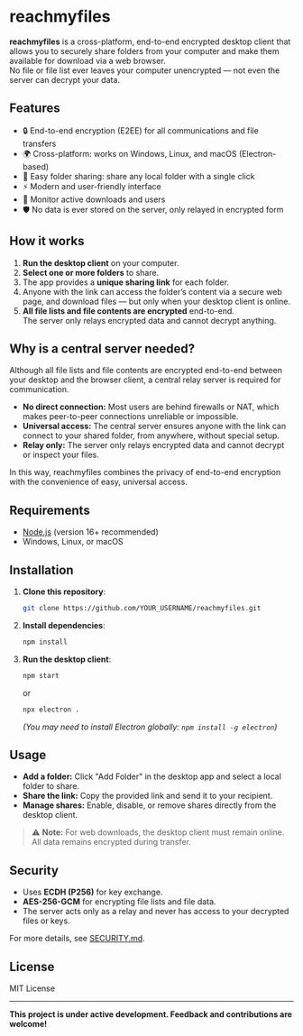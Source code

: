 # reachmyfiles

**reachmyfiles** is a cross-platform, end-to-end encrypted desktop client that allows you to securely share folders from your computer and make them available for download via a web browser.  
No file or file list ever leaves your computer unencrypted — not even the server can decrypt your data.

## Features

- 🔒 End-to-end encryption (E2EE) for all communications and file transfers
- 🌍 Cross-platform: works on Windows, Linux, and macOS (Electron-based)
- 📂 Easy folder sharing: share any local folder with a single click
- ⚡ Modern and user-friendly interface
- 👥 Monitor active downloads and users
- 🛡️ No data is ever stored on the server, only relayed in encrypted form

## How it works

1. **Run the desktop client** on your computer.
2. **Select one or more folders** to share.
3. The app provides a **unique sharing link** for each folder.
4. Anyone with the link can access the folder’s content via a secure web page, and download files — but only when your desktop client is online.
5. **All file lists and file contents are encrypted** end-to-end.  
   The server only relays encrypted data and cannot decrypt anything.

## Why is a central server needed?

Although all file lists and file contents are encrypted end-to-end between your desktop and the browser client, a central relay server is required for communication.

- **No direct connection:** Most users are behind firewalls or NAT, which makes peer-to-peer connections unreliable or impossible.
- **Universal access:** The central server ensures anyone with the link can connect to your shared folder, from anywhere, without special setup.
- **Relay only:** The server only relays encrypted data and cannot decrypt or inspect your files.

In this way, reachmyfiles combines the privacy of end-to-end encryption with the convenience of easy, universal access.

## Requirements

- [Node.js](https://nodejs.org/) (version 16+ recommended)
- Windows, Linux, or macOS

## Installation

1. **Clone this repository**:
   ```sh
   git clone https://github.com/YOUR_USERNAME/reachmyfiles.git
   ```
2. **Install dependencies**:
   ```sh
   npm install
   ```
3. **Run the desktop client**:
   ```sh
   npm start
   ```
   or
   ```sh
   npx electron .
   ```
   *(You may need to install Electron globally: `npm install -g electron`)*

## Usage

- **Add a folder:** Click "Add Folder" in the desktop app and select a local folder to share.
- **Share the link:** Copy the provided link and send it to your recipient.
- **Manage shares:** Enable, disable, or remove shares directly from the desktop client.

> ⚠️ **Note:** For web downloads, the desktop client must remain online.  
> All data remains encrypted during transfer.

## Security

- Uses **ECDH (P256)** for key exchange.
- **AES-256-GCM** for encrypting file lists and file data.
- The server acts only as a relay and never has access to your decrypted files or keys.

For more details, see [SECURITY.md](SECURITY.md).

## License

MIT License

---

**This project is under active development. Feedback and contributions are welcome!**

